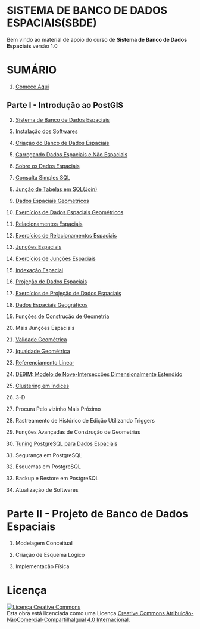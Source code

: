 # SISTEMA DE BANCO DE DADOS ESPACIAIS(SBDE)

Bem vindo ao material de apoio do curso de **Sistema de Banco de Dados Espaciais** versão 1.0

# SUMÁRIO

1. [Comece Aqui](https://github.com/deamorim2/sbde/blob/master/wiki/01/texto.md)

## Parte I - Introdução ao PostGIS

2. [Sistema de Banco de Dados Espaciais](https://github.com/deamorim2/sbde/blob/master/wiki/02/texto.md)

3. [Instalação dos Softwares](https://github.com/deamorim2/sbde/blob/master/wiki/03/texto.md)

4. [Criação do Banco de Dados Espaciais](https://github.com/deamorim2/sbde/blob/master/wiki/04/texto.md)

5. [Carregando Dados Espaciais e Não Espaciais](https://github.com/deamorim2/sbde/blob/master/wiki/05/texto.md)

6. [Sobre os Dados Espaciais](https://github.com/deamorim2/sbde/blob/master/wiki/06/texto.md)

7. [Consulta Simples SQL](https://github.com/deamorim2/sbde/blob/master/wiki/07/texto.md)

8. [Junção de Tabelas em SQL(Join)](https://github.com/deamorim2/sbde/blob/master/wiki/08/texto.md)

9. [Dados Espaciais Geométricos](https://github.com/deamorim2/sbde/blob/master/wiki/09/texto.md)

10. [Exercícios de Dados Espaciais Geométricos](https://github.com/deamorim2/sbde/blob/master/wiki/10/texto.md) 

11. [Relacionamentos Espaciais](https://github.com/deamorim2/sbde/blob/master/wiki/11/texto.md)

12. [Exercícios de Relacionamentos Espaciais](https://github.com/deamorim2/sbde/blob/master/wiki/12/texto.md)

13. [Junções Espaciais](https://github.com/deamorim2/sbde/blob/master/wiki/13/texto.md)

14. [Exercícios de Junções Espaciais](https://github.com/deamorim2/sbde/blob/master/wiki/14/texto.md)

15. [Indexação Espacial](https://github.com/deamorim2/sbde/blob/master/wiki/15/texto.md)

16. [Projeção de Dados Espaciais](https://github.com/deamorim2/sbde/blob/master/wiki/16/texto.md)

17. [Exercícios de Projeção de Dados Espaciais](https://github.com/deamorim2/sbde/blob/master/wiki/17/texto.md)

18. [Dados Espaciais Geográficos](https://github.com/deamorim2/sbde/blob/master/wiki/18/texto.md)

19. [Funções de Construção de Geometria](https://github.com/deamorim2/sbde/blob/master/wiki/19/texto.md)

20. Mais Junções Espaciais

21. [Validade Geométrica](https://github.com/deamorim2/sbde/blob/master/wiki/21/texto.md)

22. [Igualdade Geométrica](https://github.com/deamorim2/sbde/blob/master/wiki/22/texto.md)

23. [Referenciamento Linear](https://github.com/deamorim2/sbde/blob/master/wiki/23/texto.md)

24. [DE9IM: Modelo de Nove-Intersecções Dimensionalmente Estendido](https://github.com/deamorim2/sbde/blob/master/wiki/24/texto.md)

25. [Clustering em Índices](https://github.com/deamorim2/sbde/blob/master/wiki/25/texto.md)

26. 3-D

27. Procura Pelo vizinho Mais Próximo

28. Rastreamento de Histórico de Edição Utilizando Triggers

29. Funções Avançadas de Construção de Geometrias

30. [Tuning PostgreSQL para Dados Espaciais](https://github.com/deamorim2/sbde/blob/master/wiki/30/texto.md)

31. Segurança em PostgreSQL

32. Esquemas em PostgreSQL

33. Backup e Restore em PostgreSQL

34. Atualização de Softwares

# Parte II - Projeto de Banco de Dados Espaciais

1. Modelagem Conceitual

2. Criação de Esquema Lógico

3. Implementação Física

# Licença
<a rel="license" href="http://creativecommons.org/licenses/by-nc-sa/4.0/"><img alt="Licença Creative Commons" style="border-width:0" src="https://i.creativecommons.org/l/by-nc-sa/4.0/88x31.png" /></a><br />Esta obra está licenciada como uma Licença <a rel="license" href="http://creativecommons.org/licenses/by-nc-sa/4.0/">Creative Commons Atribuição-NãoComercial-CompartilhaIgual 4.0 Internacional</a>.

